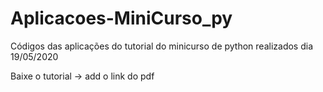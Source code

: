 # Aplicacoes-MiniCurso_py
Códigos das aplicações do tutorial do minicurso de python realizados dia 19/05/2020

Baixe o tutorial -> add o link do pdf

